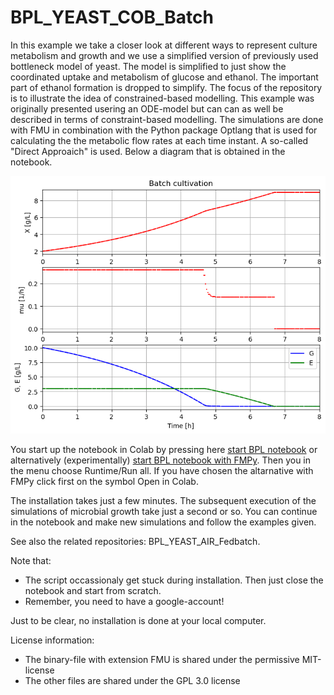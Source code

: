 # BPL_YEAST_COB_Batch

In this example we take a closer look at different ways to represent culture metabolism and growth
and we use a simplified version of previously used bottleneck model of yeast. The model is simplified
to just show the coordinated uptake and metabolism of glucose and ethanol. The important part
of ethanol formation is dropped to simplify. The focus of the repository is to illustrate the 
idea of constrained-based modelling. This example was originally presented usering an ODE-model
but can can as well be described in terms of constraint-based modelling. The simulations are
done with FMU in combination with the Python package Optlang that is used for calculating the
the metabolic flow rates at each time instant. A so-called "Direct Approaich" is used.
Below a diagram that is obtained in the notebook.

![](Fig_BPL_YEAST_COB_Batch.png)

You start up the notebook in Colab by pressing here
[start BPL notebook](https://colab.research.google.com/github/janpeter19/BPL_YEAST_COB_Batch/blob/main/BPL_YEAST_COB_Batch_colab.ipynb)
or alternatively (experimentally)
[start BPL notebook with FMPy](https://github.com/janpeter19/BPL_YEAST_COB_Batch/blob/main/BPL_YEAST_COB_Batch_fmpy_colab.ipynb).
Then you in the menu choose Runtime/Run all. If you have chosen the altarnative with FMPy click first on the symbol Open in Colab.

The installation takes just a few minutes. The subsequent execution of the simulations of microbial growth take just a second or so. You can continue in the notebook and make new simulations and follow the examples given.


See also the related repositories: BPL_YEAST_AIR_Fedbatch.

Note that:
* The script occassionaly get stuck during installation. Then just close the notebook and start from scratch.
* Remember, you need to have a google-account!

Just to be clear, no installation is done at your local computer.

License information:
* The binary-file with extension FMU is shared under the permissive MIT-license
* The other files are shared under the GPL 3.0 license



 
